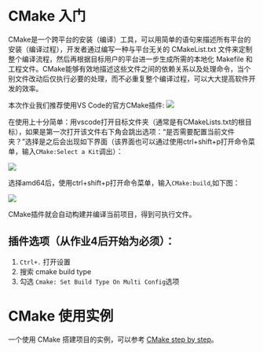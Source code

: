 # CMake 入门

CMake是一个跨平台的安装（编译）工具，可以用简单的语句来描述所有平台的安装（编译过程），开发者通过编写一种与平台无关的 CMakeList.txt 文件来定制整个编译流程，然后再根据目标用户的平台进一步生成所需的本地化 Makefile 和工程文件。CMake能够有效地描述这些文件之间的依赖关系以及处理命令，当个别文件改动后仅执行必要的处理，而不必重复整个编译过程，可以大大提高软件开发的效率。

本次作业我们推荐使用VS Code的官方CMake插件:
![](./images/cmake-plugin.png)

在使用上十分简单：用vscode打开目标文件夹（通常是有CMakeLists.txt的根目标），如果是第一次打开该文件右下角会跳出选项：“是否需要配置当前文件夹？”选择是之后会出现如下界面（该界面也可以通过使用ctrl+shift+p打开命令菜单，输入`CMake:Select a Kit`调出）：

![](./images/cmake-configure.png)

选择amd64后，使用ctrl+shift+p打开命令菜单，输入`CMake:build`,如下图：

![](./images/cmake-use.png)

CMake插件就会自动构建并编译当前项目，得到可执行文件。

## 插件选项（从作业4后开始为必须）：

1. `Ctrl+.` 打开设置
2. 搜索 cmake build type
3. 勾选 `Cmake: Set Build Type On Multi Config`选项


# CMake 使用实例

一个使用 CMake 搭建项目的实例，可以参考 [CMake step by step](../Homeworks/0_cpp_warmup/documents/CMake_step_by_step/CMAKE_step_by_step.md)。